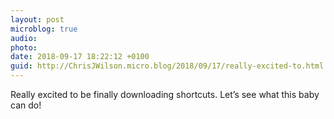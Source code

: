 ```yaml
---
layout: post
microblog: true
audio: 
photo: 
date: 2018-09-17 18:22:12 +0100
guid: http://ChrisJWilson.micro.blog/2018/09/17/really-excited-to.html
---
```

Really excited to be finally downloading shortcuts. Let’s see what this baby can do!
